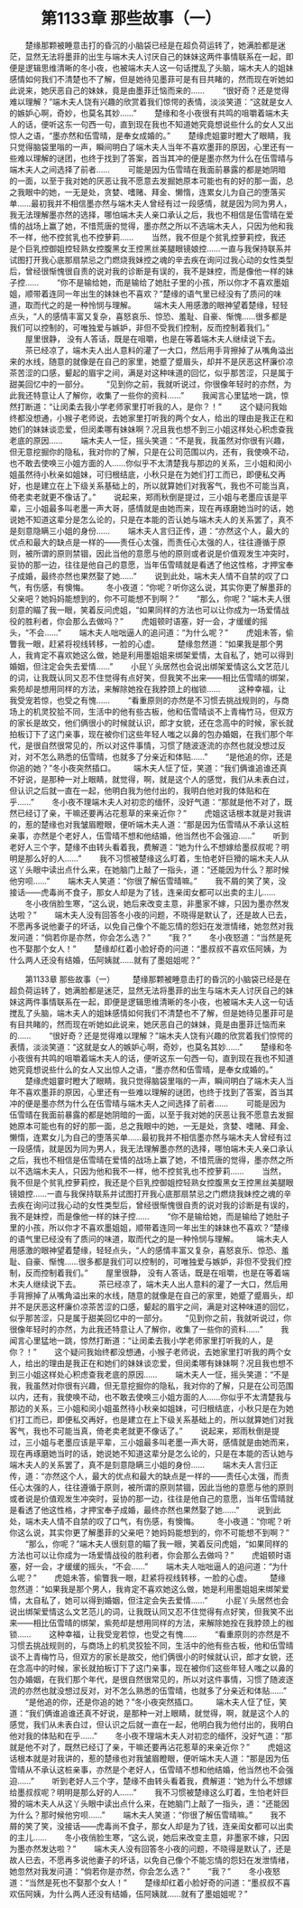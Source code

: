 # 　　第1133章 那些故事（一）
　　楚缘那颗被睡意击打的昏沉的小脑袋已经是在超负荷运转了，她满脸都是迷茫，显然无法将墨菲的出生与端木夫人讨厌自己的妹妹这两件事情联系在一起，即便是逻辑思维清晰的冬小夜，也被端木夫人这一句话搅乱了头脑，端木夫人的姐妹感情如何我们不清楚也不了解，但是她待见墨菲可是有目共睹的，然而现在听她如此说来，她厌恶自己的妹妹，竟是由墨菲迁恼而来的……
　　“很好奇？还是觉得难以理解？”端木夫人饶有兴趣的欣赏着我们惊愕的表情，淡淡笑道：“这就是女人的嫉妒心啊，奇妙，也莫名其妙……”
　　楚缘和冬小夜很有共鸣的咀嚼着端木夫人的话，便听这东一句西一句，直到现在我也不知道她究竟想说些什么的女人又出惊人之语，“墨亦然和伍雪晴，是奉女成婚的。”
　　楚缘虎姐霎时瞪大了眼睛，我只觉得脑袋里嗡的一声，瞬间明白了端木夫人当年不喜欢墨菲的原因，心里还有一些难以理解的谜团，也终于找到了答案，首当其冲的便是墨亦然为什么在伍雪晴与端木夫人之间选择了前者……
　　可能是因为伍雪晴在我面前暴露的都是她阴暗的一面，以至于我对她的厌恶让我不愿意去发掘她原本可能也有的好的那一面，总之我眼中的她，一无是处，贪婪、嗜赌、拜金、懒惰，连累女儿为自己的堕落买单……最初我并不相信墨亦然与端木夫人曾经有过一段感情，就是因为同为男人，我无法理解墨亦然的选择，哪怕端木夫人亲口承认之后，我也不相信是伍雪晴在爱情的战场上赢了她，不惜荒唐的觉得，墨亦然之所以不选端木夫人，只因为他和我不一样，他不控贫乳也不控萝莉……
　　当然，我不但是个贫乳控萝莉控，我还是个巨乳控御姐控轻熟女控腹黑女王控黑丝美腿眼镜娘控……一直与我保持联系并试图打开我心底那扇禁忌之门燃烧我妹控之魂的辛去疾在询问过我心动的女性类型后，曾经很惭愧很自责的说对我的诊断是有误的，我不是妹控，而是像他一样的妹子控……
　　“你不是输给她，而是输给了她肚子里的小孩，所以你才不喜欢墨姐姐，顺带着连同一年出生的妹妹也不喜欢？”楚缘的语气里已经没有了质问的味道，取而代之的是一种怜悯与理解。
　　端木夫人用感激的眼神望着楚缘，轻轻点头，“人的感情丰富又复杂，喜怒哀乐、惊恐、羞耻、自豪、惭愧……很多都是我们可以控制的，可唯独爱与嫉妒，非但不受我们控制，反而控制着我们。”
　　屋里很静， 没有人答话，既是在咀嚼，也是在等着端木夫人继续说下去。
　　茶已经凉了，端木夫人出人意料的灌了一大口，然后用手背擦掉了从嘴角溢出来的水线，随意的就像是在自己的家里，她蹙了蹙眉头，却并不是厌恶这杯廉价凉茶苦涩的口感，颦起的眉宇之间，满是对这种味道的回忆，似乎那苦涩，只是属于甜美回忆中的一部分。
　　“见到你之前，我就听说过，你很像年轻时的亦然，为此我还特意让人了解你，收集了一些你的资料……”
　　我闻言心里猛地一跳，惊然打断道：“让闵柔去我小学老师家里打听我的人，是你？！”
　　这个疑问我始终都没想通，小猴子老师说，去她家里打听我的两个女人，给出的理由是我正在和她们的妹妹谈恋爱，但闵柔哪有妹妹啊？况且我也想不到三小姐这样处心积虑查我老底的原因……
　　端木夫人一怔，摇头笑道：“不是我，我虽然对你很有兴趣，但无意挖掘你的隐私，我对你的了解，只是在公司范围以内，还有，我使唤不动，也不敢去使唤三小姐方面的人……你似乎不太清楚我与那边的关系，三小姐和闵小姐虽然待小秋亲如姐妹，可归根结底，小秋只是在为她们打工而已，即便私交再好，也是建立在上下级关系基础上的，所以就算她们对我客气，我也不可能当真，倚老卖老就更不像话了。”
　　说起来，郑雨秋倒是提过，三小姐与老墨应该是平辈，三小姐最多叫老墨一声大哥，感情就是由她而来，现在再琢磨她当时的话，她说她不知道这辈分是怎么论的，只是在本能的否认她与端木夫人的关系罢了，真不是刻意隐瞒三小姐的身份……
　　端木夫人言归正传，道：“亦然这个人，最大的优点和最大的缺点是一样的——责任心太强，而责任心太强的人，往往遵循于原则，被所谓的原则禁锢，因此当他的意愿与他的原则或者说是价值观发生冲突时，妥协的那一边，往往是他自己的意愿，当年伍雪晴就是看透了他这性格，才押宝奉子成婚，最终亦然也果然娶了她……”
　　说到此处，端木夫人情不自禁的叹了口气，有伤感，有懊悔。
　　冬小夜道：“你呢？听你这么说，其实你更了解墨菲的父亲吧？她妈妈能想到的，你不可能想不到啊？”
　　“那么，你呢？”端木夫人很刻意的瞄了我一眼，笑着反问虎姐，“如果同样的方法也可以让你成为一场爱情战役的胜利者，你会那么去做吗？”
　　虎姐顿时语塞，好一会，才缓缓的摇头，“不会……”
　　端木夫人咄咄逼人的追问道：“为什么呢？”
　　虎姐未答，偷瞥我一眼，赶紧将视线转移，一脸的心虚。
　　楚缘忽然道：“如果我是那个男人，我肯定不喜欢她这么做，她是利用墨姐姐来绑架爱情，太自私了，她可以得到婚姻，但注定会失去爱情……”
　　小屁丫头居然也会说出绑架爱情这么文艺范儿的词，让我既认同又忍不住觉得有点好笑，但我笑不出来——相比伍雪晴的绑架，紫苑却是想用同样的方法，来解除她拴在我脖颈上的枷锁……
　　这种幸福，让我受宠若惊，也受之有愧……
　　“看重原则的亦然是不习惯去挑战规则的，与商场上的机灵狡狯不同，生活中的他有些古板，他和伍雪晴谈不上青梅竹马，但双方的家长是故交，他们俩很小的时候就认识，郎才女貌，还在念高中的时候，家长就拍板订下了这门亲事，现在被你们这些年轻人嗤之以鼻的包办婚姻，在我们那个年代，是很自然很常见的，所以对这件事情，习惯了随波逐流的亦然也就没想过反对，对不怎么熟悉的伍雪晴，也就多了分亲近和体贴……”
　　“是他追的你，还是你追的她？”冬小夜突然插口。
　　端木夫人怔了怔，笑道：“我们俩谁追谁还真不好说，是那种一对上眼睛，就觉得，啊，就是这个人的感觉，我们从未表白过，但认识之后就一直在一起，他明白我为他付出的，我明白他对我的体贴和在乎……”
　　冬小夜不理端木夫人对初恋的缅怀，没好气道：“那就是他不对了，既然已经订了亲，干嘛还要再沾花惹草的来亲近你？”
　　虎姐这话根本就是对我讲的，惹的楚缘也对我皱眉瞪眼，便听端木夫人道：“那是因为伍雪晴从不承认这桩亲事，亦然是个老好人，伍雪晴不想和他结婚，他当然也不会强迫……”
　　听到老好人三个字，楚缘不由转头看着我，费解道：“她为什么不想嫁给墨叔叔呢？明明是那么好的人……”
　　我不习惯被楚缘这么盯着，生怕老奸巨猾的端木夫人从这丫头眼中读出点什么来，在她脑门上敲了一指头，道：“还能因为什么？那时候他穷呗……”
　　端木夫人笑道：“你很了解伍雪晴嘛。”
　　我不屑的笑了笑，没接话——虎毒尚不食子，那女人却是为了钱，连亲闺女都可以出卖的主儿……
　　冬小夜俏脸生寒，“这么说，她后来改变主意，非墨家不嫁，只因为墨亦然发达啦？”
　　端木夫人没有回答冬小夜的问题，不晓得是默认了，还是故人已去，不愿再多说他妻子的坏话，以免自己像个不能忘情的怨妇在发泄情绪，她忽然对我发问道：“倘若你是亦然，你会怎么选？”
　　“我？”
　　冬小夜怒道：“当然是死也不娶那个女人！”
　　楚缘却红着小脸好奇的问道：“墨叔叔不喜欢伍阿姨，为什么两人还没有结婚，伍阿姨就……就有了墨姐姐呢？”

　　第1133章 那些故事（一）
　　楚缘那颗被睡意击打的昏沉的小脑袋已经是在超负荷运转了，她满脸都是迷茫，显然无法将墨菲的出生与端木夫人讨厌自己的妹妹这两件事情联系在一起，即便是逻辑思维清晰的冬小夜，也被端木夫人这一句话搅乱了头脑，端木夫人的姐妹感情如何我们不清楚也不了解，但是她待见墨菲可是有目共睹的，然而现在听她如此说来，她厌恶自己的妹妹，竟是由墨菲迁恼而来的……
　　“很好奇？还是觉得难以理解？”端木夫人饶有兴趣的欣赏着我们惊愕的表情，淡淡笑道：“这就是女人的嫉妒心啊，奇妙，也莫名其妙……”
　　楚缘和冬小夜很有共鸣的咀嚼着端木夫人的话，便听这东一句西一句，直到现在我也不知道她究竟想说些什么的女人又出惊人之语，“墨亦然和伍雪晴，是奉女成婚的。”
　　楚缘虎姐霎时瞪大了眼睛，我只觉得脑袋里嗡的一声，瞬间明白了端木夫人当年不喜欢墨菲的原因，心里还有一些难以理解的谜团，也终于找到了答案，首当其冲的便是墨亦然为什么在伍雪晴与端木夫人之间选择了前者……
　　可能是因为伍雪晴在我面前暴露的都是她阴暗的一面，以至于我对她的厌恶让我不愿意去发掘她原本可能也有的好的那一面，总之我眼中的她，一无是处，贪婪、嗜赌、拜金、懒惰，连累女儿为自己的堕落买单……最初我并不相信墨亦然与端木夫人曾经有过一段感情，就是因为同为男人，我无法理解墨亦然的选择，哪怕端木夫人亲口承认之后，我也不相信是伍雪晴在爱情的战场上赢了她，不惜荒唐的觉得，墨亦然之所以不选端木夫人，只因为他和我不一样，他不控贫乳也不控萝莉……
　　当然，我不但是个贫乳控萝莉控，我还是个巨乳控御姐控轻熟女控腹黑女王控黑丝美腿眼镜娘控……一直与我保持联系并试图打开我心底那扇禁忌之门燃烧我妹控之魂的辛去疾在询问过我心动的女性类型后，曾经很惭愧很自责的说对我的诊断是有误的，我不是妹控，而是像他一样的妹子控……
　　“你不是输给她，而是输给了她肚子里的小孩，所以你才不喜欢墨姐姐，顺带着连同一年出生的妹妹也不喜欢？”楚缘的语气里已经没有了质问的味道，取而代之的是一种怜悯与理解。
　　端木夫人用感激的眼神望着楚缘，轻轻点头，“人的感情丰富又复杂，喜怒哀乐、惊恐、羞耻、自豪、惭愧……很多都是我们可以控制的，可唯独爱与嫉妒，非但不受我们控制，反而控制着我们。”
　　屋里很静， 没有人答话，既是在咀嚼，也是在等着端木夫人继续说下去。
　　茶已经凉了，端木夫人出人意料的灌了一大口，然后用手背擦掉了从嘴角溢出来的水线，随意的就像是在自己的家里，她蹙了蹙眉头，却并不是厌恶这杯廉价凉茶苦涩的口感，颦起的眉宇之间，满是对这种味道的回忆，似乎那苦涩，只是属于甜美回忆中的一部分。
　　“见到你之前，我就听说过，你很像年轻时的亦然，为此我还特意让人了解你，收集了一些你的资料……”
　　我闻言心里猛地一跳，惊然打断道：“让闵柔去我小学老师家里打听我的人，是你？！”
　　这个疑问我始终都没想通，小猴子老师说，去她家里打听我的两个女人，给出的理由是我正在和她们的妹妹谈恋爱，但闵柔哪有妹妹啊？况且我也想不到三小姐这样处心积虑查我老底的原因……
　　端木夫人一怔，摇头笑道：“不是我，我虽然对你很有兴趣，但无意挖掘你的隐私，我对你的了解，只是在公司范围以内，还有，我使唤不动，也不敢去使唤三小姐方面的人……你似乎不太清楚我与那边的关系，三小姐和闵小姐虽然待小秋亲如姐妹，可归根结底，小秋只是在为她们打工而已，即便私交再好，也是建立在上下级关系基础上的，所以就算她们对我客气，我也不可能当真，倚老卖老就更不像话了。”
　　说起来，郑雨秋倒是提过，三小姐与老墨应该是平辈，三小姐最多叫老墨一声大哥，感情就是由她而来，现在再琢磨她当时的话，她说她不知道这辈分是怎么论的，只是在本能的否认她与端木夫人的关系罢了，真不是刻意隐瞒三小姐的身份……
　　端木夫人言归正传，道：“亦然这个人，最大的优点和最大的缺点是一样的——责任心太强，而责任心太强的人，往往遵循于原则，被所谓的原则禁锢，因此当他的意愿与他的原则或者说是价值观发生冲突时，妥协的那一边，往往是他自己的意愿，当年伍雪晴就是看透了他这性格，才押宝奉子成婚，最终亦然也果然娶了她……”
　　说到此处，端木夫人情不自禁的叹了口气，有伤感，有懊悔。
　　冬小夜道：“你呢？听你这么说，其实你更了解墨菲的父亲吧？她妈妈能想到的，你不可能想不到啊？”
　　“那么，你呢？”端木夫人很刻意的瞄了我一眼，笑着反问虎姐，“如果同样的方法也可以让你成为一场爱情战役的胜利者，你会那么去做吗？”
　　虎姐顿时语塞，好一会，才缓缓的摇头，“不会……”
　　端木夫人咄咄逼人的追问道：“为什么呢？”
　　虎姐未答，偷瞥我一眼，赶紧将视线转移，一脸的心虚。
　　楚缘忽然道：“如果我是那个男人，我肯定不喜欢她这么做，她是利用墨姐姐来绑架爱情，太自私了，她可以得到婚姻，但注定会失去爱情……”
　　小屁丫头居然也会说出绑架爱情这么文艺范儿的词，让我既认同又忍不住觉得有点好笑，但我笑不出来——相比伍雪晴的绑架，紫苑却是想用同样的方法，来解除她拴在我脖颈上的枷锁……
　　这种幸福，让我受宠若惊，也受之有愧……
　　“看重原则的亦然是不习惯去挑战规则的，与商场上的机灵狡狯不同，生活中的他有些古板，他和伍雪晴谈不上青梅竹马，但双方的家长是故交，他们俩很小的时候就认识，郎才女貌，还在念高中的时候，家长就拍板订下了这门亲事，现在被你们这些年轻人嗤之以鼻的包办婚姻，在我们那个年代，是很自然很常见的，所以对这件事情，习惯了随波逐流的亦然也就没想过反对，对不怎么熟悉的伍雪晴，也就多了分亲近和体贴……”
　　“是他追的你，还是你追的她？”冬小夜突然插口。
　　端木夫人怔了怔，笑道：“我们俩谁追谁还真不好说，是那种一对上眼睛，就觉得，啊，就是这个人的感觉，我们从未表白过，但认识之后就一直在一起，他明白我为他付出的，我明白他对我的体贴和在乎……”
　　冬小夜不理端木夫人对初恋的缅怀，没好气道：“那就是他不对了，既然已经订了亲，干嘛还要再沾花惹草的来亲近你？”
　　虎姐这话根本就是对我讲的，惹的楚缘也对我皱眉瞪眼，便听端木夫人道：“那是因为伍雪晴从不承认这桩亲事，亦然是个老好人，伍雪晴不想和他结婚，他当然也不会强迫……”
　　听到老好人三个字，楚缘不由转头看着我，费解道：“她为什么不想嫁给墨叔叔呢？明明是那么好的人……”
　　我不习惯被楚缘这么盯着，生怕老奸巨猾的端木夫人从这丫头眼中读出点什么来，在她脑门上敲了一指头，道：“还能因为什么？那时候他穷呗……”
　　端木夫人笑道：“你很了解伍雪晴嘛。”
　　我不屑的笑了笑，没接话——虎毒尚不食子，那女人却是为了钱，连亲闺女都可以出卖的主儿……
　　冬小夜俏脸生寒，“这么说，她后来改变主意，非墨家不嫁，只因为墨亦然发达啦？”
　　端木夫人没有回答冬小夜的问题，不晓得是默认了，还是故人已去，不愿再多说他妻子的坏话，以免自己像个不能忘情的怨妇在发泄情绪，她忽然对我发问道：“倘若你是亦然，你会怎么选？”
　　“我？”
　　冬小夜怒道：“当然是死也不娶那个女人！”
　　楚缘却红着小脸好奇的问道：“墨叔叔不喜欢伍阿姨，为什么两人还没有结婚，伍阿姨就……就有了墨姐姐呢？”

